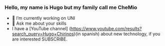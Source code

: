 

### Hello, my name is Hugo but my family call me CheMio 
- 🔭 I’m currently working on UNI
- 💬 Ask me about your skills
- I have a [YouTube channel] (https://www.youtube.com/results?search_query=Hugo+Chirinos)(in spanish) about new technology, if you are interested SUBSCRIBE.


<!--
**chemio2021/chemio2021** is a ✨ _special_ ✨ repository because its `README.md` (this file) appears on your GitHub profile.

Here are some ideas to get you started:


- 🌱 I’m currently learning ...
- 👯 I’m looking to collaborate on ...
- 🤔 I’m looking for help with ...
- 💬 Ask me about ...
- 📫 How to reach me: ...
- 😄 Pronouns: ...
- ⚡ Fun fact: ...
-->
